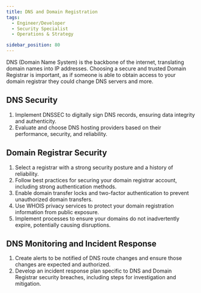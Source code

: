 ```yaml
---
title: DNS and Domain Registration
tags:
  - Engineer/Developer
  - Security Specialist
  - Operations & Strategy

sidebar_position: 80
---
```


DNS (Domain Name System) is the backbone of the internet, translating domain names into IP addresses.
Choosing a secure and trusted Domain Registrar is important, as if someone is able to obtain access to your domain registrar they could change DNS servers and more.

## DNS Security

1. Implement DNSSEC to digitally sign DNS records, ensuring data integrity and authenticity.
2. Evaluate and choose DNS hosting providers based on their performance, security, and reliability.

## Domain Registrar Security

1. Select a registrar with a strong security posture and a history of reliability.
2. Follow best practices for securing your domain registrar account, including strong authentication methods.
3. Enable domain transfer locks and two-factor authentication to prevent unauthorized domain transfers.
4. Use WHOIS privacy services to protect your domain registration information from public exposure.
5. Implement processes to ensure your domains do not inadvertently expire, potentially causing disruptions.

## DNS Monitoring and Incident Response

1. Create alerts to be notified of DNS route changes and ensure those changes are expected and authorized.
2. Develop an incident response plan specific to DNS and Domain Registrar security breaches, including steps for investigation and mitigation.
